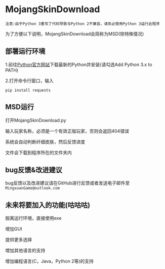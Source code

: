 MojangSkinDownload
================

`注意:由于Python 3重写了代码导致与Python 2不兼容，请务必使用Python 3运行此程序`

为了方便以下说明，MojangSkinDownload会简称为MSD(除特殊情况)

部署运行环境
-------------

1.前往[Python官方网站](https://www.python.org)下载最新的Python并安装(请勾选Add Python 3.x to PATH)

2.打开命令行窗口，输入
```
pip install requests
```

MSD运行
---------

打开MojangSkinDownload.py

输入玩家名称，必须是一个有效正版玩家，否则会返回404错误

系统会自动判断纤细皮肤，然后反馈进度

文件会下载到程序所在的文件夹内

bug反馈&改进建议
--------------

bug反馈以及改进建议请在GitHub进行反馈或者发送电子邮件至```MingxuanGame@outlook.com```

未来将要加入的功能(咕咕咕)
---------------------

脱离运行环境，直接使用exe

增加GUI

提供更多选择

增加其他语言的支持

增加编程语言(C，Java，Python 2等)的支持
